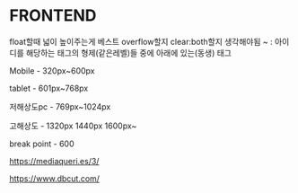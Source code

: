 # FRONTEND
float할때 넓이 높이주는게 베스트 overflow할지 clear:both할지 생각해야됨
 ~ : 아이디를 해당하는 태그의 형제(같은레벨)들 중에 아래에 있는(동생) 태그

 Mobile - 320px~600px 

 tablet - 601px~768px

 저해상도pc - 769px~1024px

 고해상도 - 1320px 1440px 1600px~

 break point - 600

 https://mediaqueri.es/3/

 https://www.dbcut.com/
